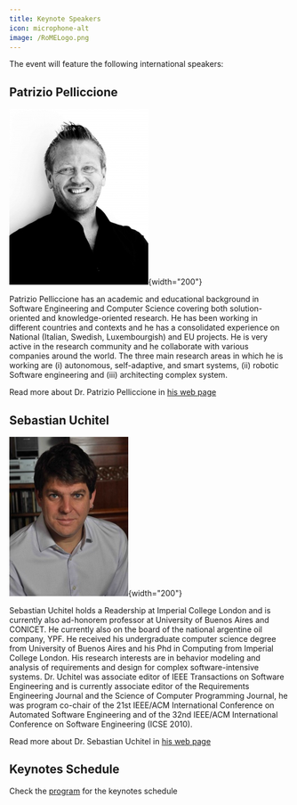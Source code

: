 ```yaml
---
title: Keynote Speakers
icon: microphone-alt
image: /RoMELogo.png
---
```


The event will feature the following international speakers:

## <i class="fas fa-user" style="color:var(--theme-color)"></i> Patrizio Pelliccione

![](pp.jpg){width="200"}

Patrizio Pelliccione has an academic and educational background in Software Engineering and Computer Science covering both solution-oriented and knowledge-oriented research. He has been working in different countries and contexts and he has a consolidated experience on National (Italian, Swedish, Luxembourgish) and EU projects. He is very active in the research community and he collaborate with various companies around the world.
The three main research areas in which he is working are (i) autonomous, self-adaptive, and smart systems, (ii) robotic Software engineering and (iii) architecting complex system.

Read more about Dr. Patrizio Pelliccione in [his web page](https://www.patriziopelliccione.com/)

## <i class="fas fa-user" style="color:var(--theme-color)"></i> Sebastian Uchitel

![](sebastian.jpg){width="200"}

Sebastian Uchitel holds a Readership at Imperial College London and is currently also ad-honorem professor at University of Buenos Aires and CONICET. He currently also on the board of the national argentine oil company, YPF. He received his undergraduate computer science degree from University of Buenos Aires and his Phd in Computing from Imperial College London. His research interests are in behavior modeling and analysis of requirements and design for complex software-intensive systems. Dr. Uchitel was associate editor of IEEE Transactions on Software Engineering and is currently associate editor of the Requirements Engineering Journal and the Science of Computer Programming Journal, he was program co-chair of the 21st IEEE/ACM International Conference on Automated Software Engineering and of the 32nd IEEE/ACM International Conference on Software Engineering (ICSE 2010).

Read more about Dr. Sebastian Uchitel in [his web page](https://www.imperial.ac.uk/people/s.uchitel)

## <i class="fas fa-calendar-check" style="color:var(--theme-color)"></i> Keynotes Schedule

Check the [program](/RoME/program) for the keynotes schedule


